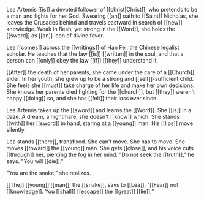 Lea Artemis [[is]] a devoted follower of [[christ|Christ]], who pretends to be a man and fights for her God. Swearing [[an]] oath to [[Saint]] Nicholas, she leaves the Crusades behind and travels eastward in search of [[new]] knowledge. Weak in flesh, yet strong in the [[Word]], she holds the [[sword]] as [[an]] icon of divine favor.

Lea [[comes]] across the [[writings]] of Han Fei, the Chinese legalist scholar. He teaches that the law [[is]] [[written]] in the soul, and that a person can [[only]] obey the law [[if]] [[they]] understand it. 

[[After]] the death of her parents, she came under the care of a [[Church]] elder. In her youth, she grew up to be a strong and [[self]]-sufficient child. She feels she [[must]] take charge of her life and make her own decisions. She knows her parents died fighting for the [[church]], but [[they]] weren't happy [[doing]] so, and she has [[felt]] their loss ever since.

Lea Artemis takes up the [[sword]] and learns the [[Word]]. She [[is]] in a daze. A dream, a nightmare, she doesn't [[know]] which. She stands [[with]] her [[sword]] in hand, staring at a [[young]] man. His [[lips]] move silently.

Lea stands [[there]], transfixed. She can't move. She has to move. She moves [[toward]] the [[young]] man. She gets [[close]], and his voice cuts [[through]] her, piercing the fog in her mind. "Do not seek the [[truth]]," he says. "You will [[die]]."

“You are the snake,” she realizes.

[[The]] [[young]] [[man]], the [[snake]], says to [[Lea]], “[[Fear]] not [[knowledge]]. You [[shall]] [[escape]] the [[great]] [[lie]].”

















